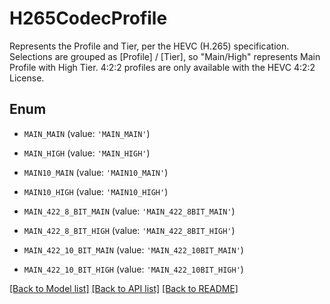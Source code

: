# H265CodecProfile

Represents the Profile and Tier, per the HEVC (H.265) specification. Selections are grouped as [Profile] / [Tier], so \"Main/High\" represents Main Profile with High Tier. 4:2:2 profiles are only available with the HEVC 4:2:2 License.

## Enum

* `MAIN_MAIN` (value: `'MAIN_MAIN'`)

* `MAIN_HIGH` (value: `'MAIN_HIGH'`)

* `MAIN10_MAIN` (value: `'MAIN10_MAIN'`)

* `MAIN10_HIGH` (value: `'MAIN10_HIGH'`)

* `MAIN_422_8_BIT_MAIN` (value: `'MAIN_422_8BIT_MAIN'`)

* `MAIN_422_8_BIT_HIGH` (value: `'MAIN_422_8BIT_HIGH'`)

* `MAIN_422_10_BIT_MAIN` (value: `'MAIN_422_10BIT_MAIN'`)

* `MAIN_422_10_BIT_HIGH` (value: `'MAIN_422_10BIT_HIGH'`)

[[Back to Model list]](../README.md#documentation-for-models) [[Back to API list]](../README.md#documentation-for-api-endpoints) [[Back to README]](../README.md)


